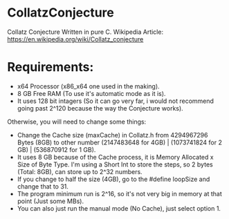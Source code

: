 # CollatzConjecture
Collatz Conjecture Written in pure C.
Wikipedia Article: https://en.wikipedia.org/wiki/Collatz_conjecture

# Requirements: 
- x64 Processor (x86_x64 one used in the making).
- 8 GB Free RAM (To use it's automatic mode as it is).
- It uses 128 bit intagers (So it can go very far, i would not recommend going past 2^120 because the way the Conjecture works).

Otherwise, you will need to change some things:
- Change the Cache size (maxCache) in Collatz.h from 4294967296 Bytes (8GB) to other number (2147483648 for 4GB) | (1073741824 for 2 GB) | (536870912 for 1 GB).
- It uses 8 GB because of the Cache process, it is Memory Allocated x Size of Byte Type. I'm using a Short Int to store the steps, so 2 bytes (Total: 8GB), can store up to 2^32 numbers.
- If you change to half the size (4GB), go to the #define loopSize and change that to 31.
- The program minimum run is 2^16, so it's not very big in memory at that point (Just some MBs).
- You can also just run the manual mode (No Cache), just select option 1.
